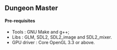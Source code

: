 ## Dungeon Master

#### Pre-requisites
- Tools : GNU Make and g++;
- Libs : GLM, SDL2, SDL2_image and SDL2_mixer.
- GPU driver : Core OpenGL 3.3 or above.
